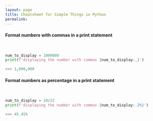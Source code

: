```yaml
---
layout: page
title: Cheatsheet for Simple Things in Python
permalink: 
---
```


#### Format numbers with commas in a print statement
<br/>

```python
num_to_display = 1000000
print(f'displaying the number with commas {num_to_display:,}')

>>> 1,000,000
```

#### Format numbers as percentage in a print statement
<br/>

```python
num_to_display = 10/22
print(f'displaying the number with commas {num_to_display:.2%}')

>>> 45.45%
```